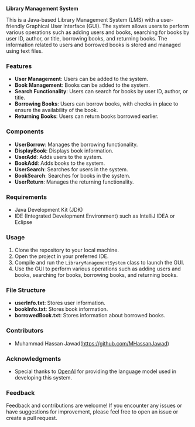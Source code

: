 **Library Management System**

This is a Java-based Library Management System (LMS) with a user-friendly Graphical User Interface (GUI). The system allows users to perform various operations such as adding users and books, searching for books by user ID, author, or title, borrowing books, and returning books. The information related to users and borrowed books is stored and managed using text files.

### Features
- **User Management**: Users can be added to the system.
- **Book Management**: Books can be added to the system.
- **Search Functionality**: Users can search for books by user ID, author, or title.
- **Borrowing Books**: Users can borrow books, with checks in place to ensure the availability of the book.
- **Returning Books**: Users can return books borrowed earlier.

### Components
- **UserBorrow**: Manages the borrowing functionality.
- **DisplayBook**: Displays book information.
- **UserAdd**: Adds users to the system.
- **BookAdd**: Adds books to the system.
- **UserSearch**: Searches for users in the system.
- **BookSearch**: Searches for books in the system.
- **UserReturn**: Manages the returning functionality.

### Requirements
- Java Development Kit (JDK)
- IDE (Integrated Development Environment) such as IntelliJ IDEA or Eclipse

### Usage
1. Clone the repository to your local machine.
2. Open the project in your preferred IDE.
3. Compile and run the `LibraryManagementSystem` class to launch the GUI.
4. Use the GUI to perform various operations such as adding users and books, searching for books, borrowing books, and returning books.

### File Structure
- **userInfo.txt**: Stores user information.
- **bookInfo.txt**: Stores book information.
- **borrowedBook.txt**: Stores information about borrowed books.

### Contributors
- Muhammad Hassan Jawad(https://github.com/MHassanJawad)

### Acknowledgments
- Special thanks to [OpenAI](https://openai.com) for providing the language model used in developing this system.

### Feedback
Feedback and contributions are welcome! If you encounter any issues or have suggestions for improvement, please feel free to open an issue or create a pull request.
